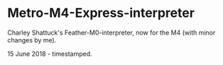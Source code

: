 # Metro-M4-Express-interpreter
Charley Shattuck's Feather-M0-interpreter, now for the M4 (with minor changes by me).

15 June 2018 - timestamped.
